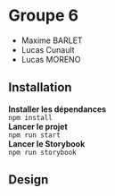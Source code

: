 <h1>Groupe 6</h1>
<ul>
<li>Maxime BARLET</li>
<li>Lucas Cunault</li>
<li>Lucas MORENO</li>
</ul>

<h2>Installation</h2>
<strong>Installer les dépendances</strong><br>
<code>npm install</code><br>
<strong>Lancer le projet</strong><br>
<code>npm run start</code><br>
<strong>Lancer le Storybook</strong><br>
<code>npm run storybook</code>

<h2>Design</h2>
